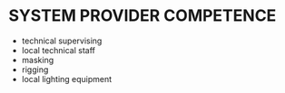 # SYSTEM PROVIDER COMPETENCE

+ technical supervising
+ local technical staff
+ masking
+ rigging
+ local lighting equipment
